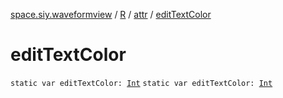 [space.siy.waveformview](../../index.md) / [R](../index.md) / [attr](index.md) / [editTextColor](./edit-text-color.md)

# editTextColor

`static var editTextColor: `[`Int`](https://kotlinlang.org/api/latest/jvm/stdlib/kotlin/-int/index.html)
`static var editTextColor: `[`Int`](https://kotlinlang.org/api/latest/jvm/stdlib/kotlin/-int/index.html)